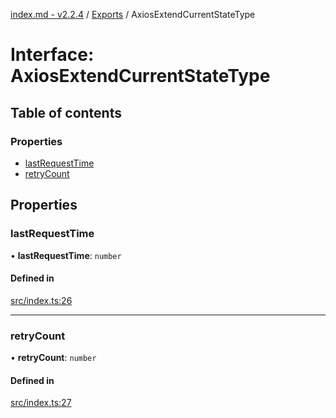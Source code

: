 [index.md - v2.2.4](../README.md) / [Exports](../modules.md) / AxiosExtendCurrentStateType

# Interface: AxiosExtendCurrentStateType

## Table of contents

### Properties

-   [lastRequestTime](AxiosExtendCurrentStateType.md#lastrequesttime)
-   [retryCount](AxiosExtendCurrentStateType.md#retrycount)

## Properties

### lastRequestTime

• **lastRequestTime**: `number`

#### Defined in

[src/index.ts:26](https://github.com/saqqdy/axios-ex/blob/e5622c7/src/index.ts#L26)

---

### retryCount

• **retryCount**: `number`

#### Defined in

[src/index.ts:27](https://github.com/saqqdy/axios-ex/blob/e5622c7/src/index.ts#L27)
